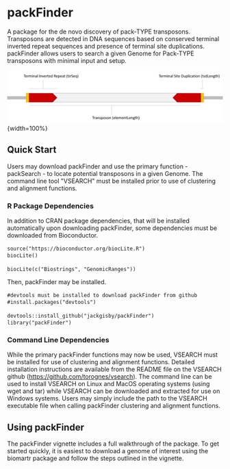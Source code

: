 # packFinder
A package for the de novo discovery of pack-TYPE transposons. Transposons are detected in DNA sequences based on conserved terminal inverted repeat sequences and presence of terminal site duplications. packFinder allows users to search a given Genome for Pack-TYPE transposons with minimal input and setup.

![**Important structural features of Pack-TYPE transposons**](vignettes/tirSeq.jpg){width=100%}

## Quick Start
Users may download packFinder and use the primary function - packSearch - to locate potential transposons in a given Genome. The command line tool "VSEARCH" must be installed prior to use of clustering and alignment functions.

### R Package Dependencies
In addition to CRAN package dependencies, that will be installed automatically upon downloading packFinder, some dependencies must be downloaded from Bioconductor. 

```
source("https://bioconductor.org/biocLite.R")
biocLite()

biocLite(c("Biostrings", "GenomicRanges"))
```

Then, packFinder may be installed.

```
#devtools must be installed to download packFinder from github
#install.packages("devtools")

devtools::install_github("jackgisby/packFinder")
library("packFinder")
```

### Command Line Dependencies
While the primary packFinder functions may now be used, VSEARCH must be installed for use of clustering and alignment functions. Detailed installation instructions are available from the README file on the VSEARCH github (https://github.com/torognes/vsearch). The command line can be used to install VSEARCH on Linux and MacOS operating systems (using wget and tar) while VSEARCH can be downloaded and extracted for use on Windows systems. Users may simply include the path to the VSEARCH executable file when calling packFinder clustering and alignment functions.

## Using packFinder
The packFinder vignette includes a full walkthrough of the package. To get started quickly, it is easiest to download a genome of interest using the biomartr package and follow the steps outlined in the vignette. 
